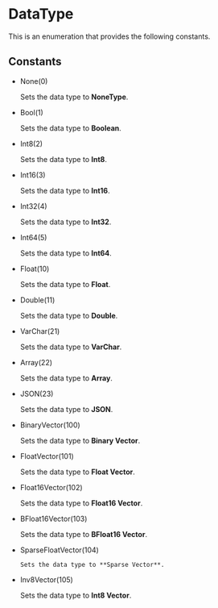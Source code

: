 # DataType

This is an enumeration that provides the following constants.

## Constants

- None(0)

    Sets the data type to **NoneType**.

- Bool(1)

    Sets the data type to **Boolean**.

- Int8(2)

    Sets the data type to **Int8**.

- Int16(3)

    Sets the data type to **Int16**.

- Int32(4)

    Sets the data type to **Int32**.

- Int64(5)

    Sets the data type to **Int64**.

- Float(10)

    Sets the data type to **Float**.

- Double(11)

    Sets the data type to **Double**.

- VarChar(21)

    Sets the data type to **VarChar**.

- Array(22)

    Sets the data type to **Array**.

- JSON(23)

    Sets the data type to **JSON**.

- BinaryVector(100)

    Sets the data type to **Binary Vector**.

- FloatVector(101)

    Sets the data type to **Float Vector**.

- Float16Vector(102)

    Sets the data type to **Float16 Vector**.

- BFloat16Vector(103)

    Sets the data type to **BFloat16 Vector**.

- SparseFloatVector(104)

      Sets the data type to **Sparse Vector**.

- Inv8Vector(105)

    Sets the data type to **Int8 Vector**.

